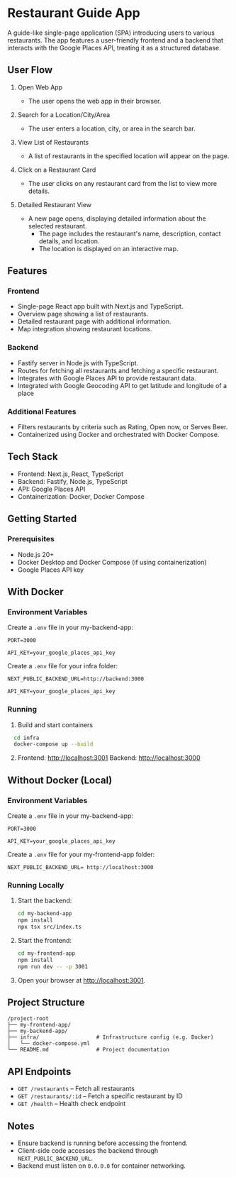 # Restaurant Guide App

A guide-like single-page application (SPA) introducing users to various restaurants. The app features a user-friendly frontend and a backend that interacts with the Google Places API, treating it as a structured database.


## User Flow

1. Open Web App
   - The user opens the web app in their browser.

2. Search for a Location/City/Area
   - The user enters a location, city, or area in the search bar.

3. View List of Restaurants
   - A list of restaurants in the specified location will appear on the page.

4. Click on a Restaurant Card
   - The user clicks on any restaurant card from the list to view more details.

5. Detailed Restaurant View
   - A new page opens, displaying detailed information about the selected restaurant.
     - The page includes the restaurant's name, description, contact details, and location.
     - The location is displayed on an interactive map.

## Features

### Frontend

- Single-page React app built with Next.js and TypeScript.
- Overview page showing a list of restaurants.
- Detailed restaurant page with additional information.
- Map integration showing restaurant locations.

### Backend

- Fastify server in Node.js with TypeScript.
- Routes for fetching all restaurants and fetching a specific restaurant.
- Integrates with Google Places API to provide restaurant data.
- Integrated with Google Geocoding API to get latitude and longitude of a place

### Additional Features

- Filters restaurants by criteria such as Rating, Open now, or Serves Beer.
- Containerized using Docker and orchestrated with Docker Compose.

## Tech Stack

- Frontend: Next.js, React, TypeScript
- Backend: Fastify, Node.js, TypeScript
- API: Google Places API
- Containerization: Docker, Docker Compose

## Getting Started

### Prerequisites

- Node.js 20+
- Docker Desktop and Docker Compose (if using containerization)
- Google Places API key

## With Docker

### Environment Variables

Create a `.env` file in your my-backend-app:

`PORT=3000`

`API_KEY=your_google_places_api_key`

Create a `.env` file for your infra folder:

`NEXT_PUBLIC_BACKEND_URL=http://backend:3000`

`API_KEY=your_google_places_api_key`

### Running

1. Build and start containers

```bash
  cd infra
  docker-compose up --build
```

2. Frontend: [http://localhost:3001](http://localhost:3001)
   Backend: [http://localhost:3000](http://localhost:3000)

## Without Docker (Local)

### Environment Variables

Create a `.env` file in your my-backend-app:

`PORT=3000`

`API_KEY=your_google_places_api_key`

Create a `.env` file for your my-frontend-app folder:

`NEXT_PUBLIC_BACKEND_URL= http://localhost:3000`

### Running Locally

1. Start the backend:

   ```bash
   cd my-backend-app
   npm install
   npx tsx src/index.ts
   ```

2. Start the frontend:

   ```bash
   cd my-frontend-app
   npm install
   npm run dev -- -p 3001
   ```

3. Open your browser at [http://localhost:3001](http://localhost:3001).

## Project Structure

```text
/project-root
├── my-frontend-app/              
├── my-backend-app/                
├── infra/                  # Infrastructure config (e.g. Docker)
│   └── docker-compose.yml   
└── README.md               # Project documentation
```

## API Endpoints

- `GET /restaurants` – Fetch all restaurants
- `GET /restaurants/:id` – Fetch a specific restaurant by ID
- `GET /health` – Health check endpoint

## Notes

- Ensure backend is running before accessing the frontend.
- Client-side code accesses the backend through `NEXT_PUBLIC_BACKEND_URL`.
- Backend must listen on `0.0.0.0` for container networking.
